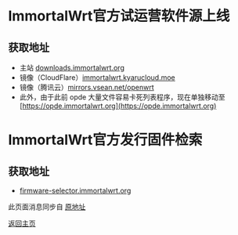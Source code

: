 # ImmortalWrt官方试运营软件源上线          

## 获取地址

* 主站 [downloads.immortalwrt.org](https://downloads.immortalwrt.org)  
* 镜像（CloudFlare）[immortalwrt.kyarucloud.moe](https://immortalwrt.kyarucloud.moe)
* 镜像（腾讯云）[mirrors.vsean.net/openwrt](https://mirrors.vsean.net/openwrt)      
* 此外，由于此前 opde 大量文件容易卡死列表程序，现在单独移动至 [https://opde.immortalwrt.org](https://opde.immortalwrt.org)                            

# ImmortalWrt官方发行固件检索       

## 获取地址

* [firmware-selector.immortalwrt.org](https://firmware-selector.immortalwrt.org/)



此页面消息同步自 [原地址](https://t.me/ctcgfw_openwrt_discuss/461245)     

[返回主页](https://boduoyejieyi666.github.io/whonolikeboduoyejieyi/)           

